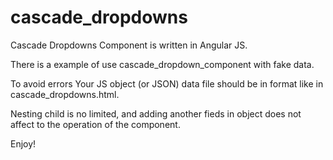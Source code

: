 # cascade_dropdowns
Cascade Dropdowns Component is written in Angular JS.


There is a example of use cascade_dropdown_component with fake data.


To avoid errors Your JS object (or JSON) data file should be in format like in cascade_dropdowns.html.

       
Nesting child is no limited, and adding another fieds in object does not affect to the operation of the component.

Enjoy!
